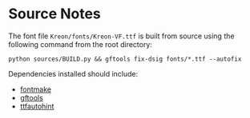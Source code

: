 # Source Notes

The font file `Kreon/fonts/Kreon-VF.ttf` is built from source using the following command from the root directory:

```
python sources/BUILD.py && gftools fix-dsig fonts/*.ttf --autofix
```

Dependencies installed should include:

 - [fontmake](https://github.com/googlei18n/fontmake)
 - [gftools](https://github.com/googlefonts/gftools)
 - [ttfautohint](https://www.freetype.org/ttfautohint/)

